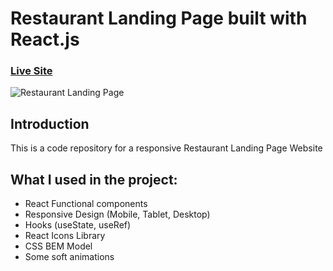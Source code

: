 # Restaurant Landing Page built with React.js
### [Live Site](https://gericht-restaurant-black.vercel.app/)

![Restaurant Landing Page](https://i.ibb.co/5jxBKpw/image.png)

## Introduction
This is a code repository for a responsive Restaurant Landing Page Website

## What I used in the project:
- React Functional components
- Responsive Design (Mobile, Tablet, Desktop)
- Hooks (useState, useRef)
- React Icons Library
- CSS BEM Model
- Some soft animations 
